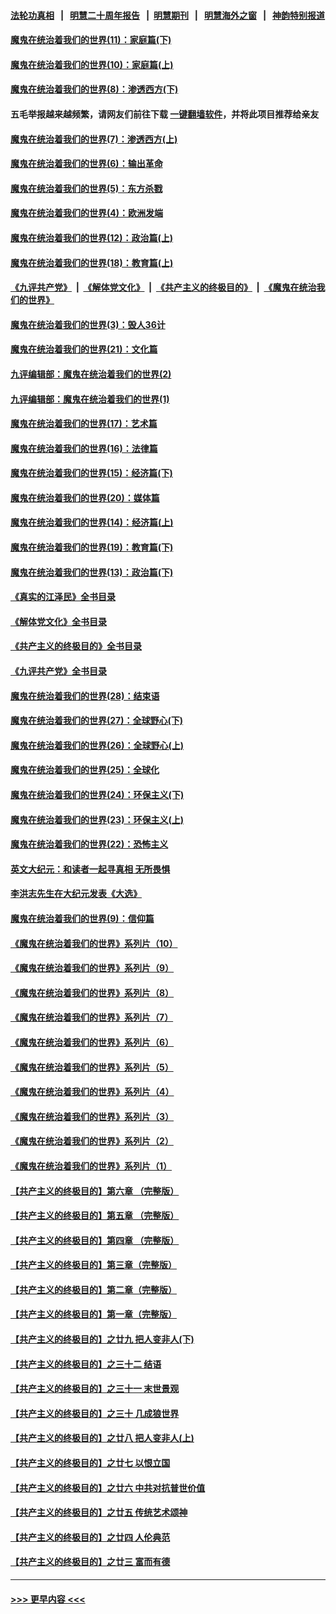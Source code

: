 #### [法轮功真相](https://github.com/gfw-breaker/truth/blob/master/README.md?t=0) &nbsp;&nbsp;|&nbsp;&nbsp; [明慧二十周年报告](https://github.com/gfw-breaker/mh-reports/blob/master/README.md?t=0) &nbsp;&nbsp;|&nbsp;&nbsp;[明慧期刊](https://github.com/gfw-breaker/mh-qikan) &nbsp;&nbsp;|&nbsp;&nbsp; [明慧海外之窗](https://github.com/gfw-breaker/mh-news/blob/master/README.md?t=0) &nbsp;&nbsp;|&nbsp;&nbsp; [神韵特别报道](https://github.com/gfw-breaker/mh-news/blob/master/shenyun.md?t=0)
#### [魔鬼在统治着我们的世界(11)：家庭篇(下)](../pages/nsc422/n10440961.md?t=11280750) 
#### [魔鬼在统治着我们的世界(10)：家庭篇(上)](../pages/nsc422/n10435448.md?t=11280750) 
#### [魔鬼在统治着我们的世界(8)：渗透西方(下)](../pages/nsc422/n10429603.md?t=11280750) 
#### 五毛举报越来越频繁，请网友们前往下载 [一键翻墙软件](https://github.com/gfw-breaker/ssr-accounts)，并将此项目推荐给亲友
#### [魔鬼在统治着我们的世界(7)：渗透西方(上)](../pages/nsc422/n10426013.md?t=11280750) 
#### [魔鬼在统治着我们的世界(6)：输出革命](../pages/nsc422/n10421536.md?t=11280750) 
#### [魔鬼在统治着我们的世界(5)：东方杀戮](../pages/nsc422/n10417707.md?t=11280750) 
#### [魔鬼在统治着我们的世界(4)：欧洲发端](../pages/nsc422/n10414890.md?t=11280750) 
#### [魔鬼在统治着我们的世界(12)：政治篇(上)](../pages/nsc422/n10444576.md?t=11280750) 
#### [魔鬼在统治着我们的世界(18)：教育篇(上)](../pages/nsc422/n10526970.md?t=11280750) 
#### [《九评共产党》](https://github.com/begood0513/9ping.md/blob/master/README.md) &nbsp;|&nbsp; [《解体党文化》](../../../../jtdwh.md/blob/master/README.md)  &nbsp;|&nbsp; [《共产主义的终极目的》](../../../../gczydzjmd.md/blob/master/README.md) &nbsp;|&nbsp; [《魔鬼在统治我们的世界》](../../../../mgztzwmdsj.md/blob/master/README.md) 
#### [魔鬼在统治着我们的世界(3)：毁人36计](../pages/nsc422/n10411583.md?t=11280750) 
#### [魔鬼在统治着我们的世界(21)：文化篇](../pages/nsc422/n10597706.md?t=11280750) 
#### [九评编辑部：魔鬼在统治着我们的世界(2)](../pages/nsc422/n10410036.md?t=11280750) 
#### [九评编辑部：魔鬼在统治着我们的世界(1)](../pages/nsc422/n10406825.md?t=11280750) 
#### [魔鬼在统治着我们的世界(17)：艺术篇](../pages/nsc422/n10499093.md?t=11280750) 
#### [魔鬼在统治着我们的世界(16)：法律篇](../pages/nsc422/n10485969.md?t=11280750) 
#### [魔鬼在统治着我们的世界(15)：经济篇(下)](../pages/nsc422/n10469975.md?t=11280750) 
#### [魔鬼在统治着我们的世界(20)：媒体篇](../pages/nsc422/n10586579.md?t=11280750) 
#### [魔鬼在统治着我们的世界(14)：经济篇(上)](../pages/nsc422/n10457370.md?t=11280750) 
#### [魔鬼在统治着我们的世界(19)：教育篇(下)](../pages/nsc422/n10564808.md?t=11280750) 
#### [魔鬼在统治着我们的世界(13)：政治篇(下)](../pages/nsc422/n10448270.md?t=11280750) 
#### [《真实的江泽民》全书目录](../pages/nsc422/n13721399.md?t=11280750) 
#### [《解体党文化》全书目录](../pages/nsc422/n13721157.md?t=11280750) 
#### [《共产主义的终极目的》全书目录](../pages/nsc422/n13721048.md?t=11280750) 
#### [《九评共产党》全书目录](../pages/nsc422/n13708085.md?t=11280750) 
#### [魔鬼在统治着我们的世界(28)：结束语](../pages/nsc422/n10936246.md?t=11280750) 
#### [魔鬼在统治着我们的世界(27)：全球野心(下)](../pages/nsc422/n10928319.md?t=11280750) 
#### [魔鬼在统治着我们的世界(26)：全球野心(上)](../pages/nsc422/n10900318.md?t=11280750) 
#### [魔鬼在统治着我们的世界(25)：全球化](../pages/nsc422/n10788205.md?t=11280750) 
#### [魔鬼在统治着我们的世界(24)：环保主义(下)](../pages/nsc422/n10695307.md?t=11280750) 
#### [魔鬼在统治着我们的世界(23)：环保主义(上)](../pages/nsc422/n10688613.md?t=11280750) 
#### [魔鬼在统治着我们的世界(22)：恐怖主义](../pages/nsc422/n10614727.md?t=11280750) 
#### [英文大纪元：和读者一起寻真相 无所畏惧](../pages/nsc422/n12542027.md?t=11280750) 
#### [李洪志先生在大纪元发表《大选》](../pages/nsc422/n12534746.md?t=11280750) 
#### [魔鬼在统治着我们的世界(9)：信仰篇](../pages/nsc422/n10432159.md?t=11280750) 
#### [《魔鬼在统治着我们的世界》系列片（10）](../pages/nsc422/n12292670.md?t=11280750) 
#### [《魔鬼在统治着我们的世界》系列片（9）](../pages/nsc422/n12290859.md?t=11280750) 
#### [《魔鬼在统治着我们的世界》系列片（8）](../pages/nsc422/n12287445.md?t=11280750) 
#### [《魔鬼在统治着我们的世界》系列片（7）](../pages/nsc422/n12283425.md?t=11280750) 
#### [《魔鬼在统治着我们的世界》系列片（6）](../pages/nsc422/n12282314.md?t=11280750) 
#### [《魔鬼在统治着我们的世界》系列片（5）](../pages/nsc422/n12281419.md?t=11280750) 
#### [《魔鬼在统治着我们的世界》系列片（4）](../pages/nsc422/n12274024.md?t=11280750) 
#### [《魔鬼在统治着我们的世界》系列片（3）](../pages/nsc422/n12271322.md?t=11280750) 
#### [《魔鬼在统治着我们的世界》系列片（2）](../pages/nsc422/n12269049.md?t=11280750) 
#### [《魔鬼在统治着我们的世界》系列片（1）](../pages/nsc422/n12267575.md?t=11280750) 
#### [【共产主义的终极目的】第六章 （完整版）](../pages/nsc422/n11428913.md?t=11280750) 
#### [【共产主义的终极目的】第五章 （完整版）](../pages/nsc422/n11428912.md?t=11280750) 
#### [【共产主义的终极目的】第四章 （完整版）](../pages/nsc422/n11428907.md?t=11280750) 
#### [【共产主义的终极目的】第三章（完整版）](../pages/nsc422/n11428848.md?t=11280750) 
#### [【共产主义的终极目的】第二章（完整版）](../pages/nsc422/n11428831.md?t=11280750) 
#### [【共产主义的终极目的】第一章（完整版）](../pages/nsc422/n11417651.md?t=11280750) 
#### [【共产主义的终极目的】之廿九 把人变非人(下)](../pages/nsc422/n11344140.md?t=11280750) 
#### [【共产主义的终极目的】之三十二 结语](../pages/nsc422/n11360535.md?t=11280750) 
#### [【共产主义的终极目的】之三十一 末世景观](../pages/nsc422/n11351129.md?t=11280750) 
#### [【共产主义的终极目的】之三十 几成狼世界](../pages/nsc422/n11348280.md?t=11280750) 
#### [【共产主义的终极目的】之廿八 把人变非人(上)](../pages/nsc422/n11340492.md?t=11280750) 
#### [【共产主义的终极目的】之廿七 以恨立国](../pages/nsc422/n11336944.md?t=11280750) 
#### [【共产主义的终极目的】之廿六 中共对抗普世价值](../pages/nsc422/n11324785.md?t=11280750) 
#### [【共产主义的终极目的】之廿五 传统艺术颂神](../pages/nsc422/n11296396.md?t=11280750) 
#### [【共产主义的终极目的】之廿四 人伦典范](../pages/nsc422/n11296397.md?t=11280750) 
#### [【共产主义的终极目的】之廿三 富而有德](../pages/nsc422/n11283598.md?t=11280750) 

----
#### [ >>> 更早内容 <<< ](../indexes/nsc422-earlier.md)
